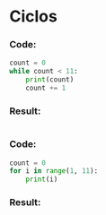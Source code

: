 # **Ciclos**

### **Code:**
```py
count = 0
while count < 11:
    print(count)
    count += 1
```
### **Result:**
```
```

### **Code:**
```py
count = 0
for i in range(1, 11):
    print(i)
```
### **Result:**
```
```
